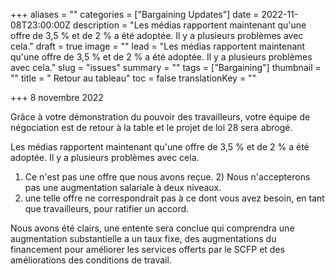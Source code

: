 +++
aliases = ""
categories = ["Bargaining Updates"]
date = 2022-11-08T23:00:00Z
description = "Les médias rapportent maintenant qu'une offre de 3,5 % et de 2 % a été adoptée. Il y a plusieurs problèmes avec cela."
draft = true
image = ""
lead = "Les médias rapportent maintenant qu'une offre de 3,5 % et de 2 % a été adoptée. Il y a plusieurs problèmes avec cela."
slug = "issues"
summary = ""
tags = ["Bargaining"]
thumbnail = ""
title = " Retour au tableau"
toc = false
translationKey = ""

+++
8 novembre 2022

Grâce à votre démonstration du pouvoir des travailleurs, votre équipe de négociation est de retour à la table et le projet de loi 28 sera abrogé.

Les médias rapportent maintenant qu'une offre de 3,5 % et de 2 % a été adoptée. Il y a plusieurs problèmes avec cela.

1) Ce n'est pas une offre que nous avons reçue.             2) Nous n'accepterons pas une augmentation salariale à deux niveaux.  
3) une telle offre ne correspondrait pas à ce dont vous avez besoin, en tant que travailleurs, pour ratifier un accord.

Nous avons été clairs, une entente sera conclue qui comprendra une augmentation substantielle a un taux fixe, des augmentations du financement pour améliorer les services offerts par le SCFP et des améliorations des conditions de travail.